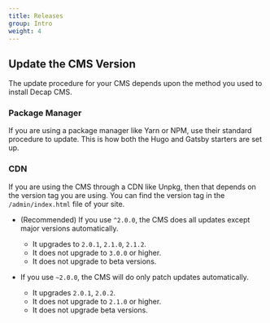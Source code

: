 ```yaml
---
title: Releases
group: Intro
weight: 4
---
```




## Update the CMS Version

The update procedure for your CMS depends upon the method you used to install Decap CMS.

### Package Manager

If you are using a package manager like Yarn or NPM, use their standard procedure to update. This is how both the Hugo and Gatsby starters are set up.

### CDN

If you are using the CMS through a CDN like Unpkg, then that depends on the version tag you are using. You can find the version tag in the `/admin/index.html` file of your site.

- (Recommended) If you use `^2.0.0`, the CMS does all updates except major versions automatically.
  - It upgrades to `2.0.1`, `2.1.0`, `2.1.2`.
  - It does not upgrade to `3.0.0` or higher.
  - It does not upgrade to beta versions.

- If you use `~2.0.0`, the CMS will do only patch updates automatically.
  - It upgrades `2.0.1`, `2.0.2`.
  - It does not upgrade to `2.1.0` or higher.
  - It does not upgrade beta versions.
